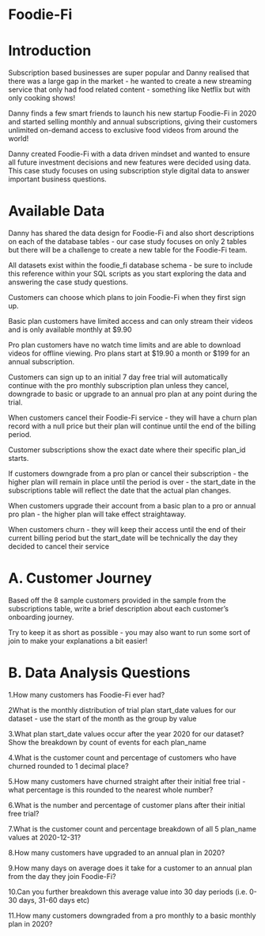 # Foodie-Fi

 # Introduction
Subscription based businesses are super popular and Danny realised that there was a large gap in the market - he wanted to create a new streaming service that only had food related content - something like Netflix but with only cooking shows!

Danny finds a few smart friends to launch his new startup Foodie-Fi in 2020 and started selling monthly and annual subscriptions, giving their customers unlimited on-demand access to exclusive food videos from around the world!

Danny created Foodie-Fi with a data driven mindset and wanted to ensure all future investment decisions and new features were decided using data. This case study focuses on using subscription style digital data to answer important business questions.

# Available Data
Danny has shared the data design for Foodie-Fi and also short descriptions on each of the database tables - our case study focuses on only 2 tables but there will be a challenge to create a new table for the Foodie-Fi team.

All datasets exist within the foodie_fi database schema - be sure to include this reference within your SQL scripts as you start exploring the data and answering the case study questions.

Customers can choose which plans to join Foodie-Fi when they first sign up.

Basic plan customers have limited access and can only stream their videos and is only available monthly at $9.90

Pro plan customers have no watch time limits and are able to download videos for offline viewing. Pro plans start at $19.90 a month or $199 for an annual subscription.

Customers can sign up to an initial 7 day free trial will automatically continue with the pro monthly subscription plan unless they cancel, downgrade to basic or upgrade to an annual pro plan at any point during the trial.

When customers cancel their Foodie-Fi service - they will have a churn plan record with a null price but their plan will continue until the end of the billing period.

Customer subscriptions show the exact date where their specific plan_id starts.

If customers downgrade from a pro plan or cancel their subscription - the higher plan will remain in place until the period is over - the start_date in the subscriptions table will reflect the date that the actual plan changes.

When customers upgrade their account from a basic plan to a pro or annual pro plan - the higher plan will take effect straightaway.

When customers churn - they will keep their access until the end of their current billing period but the start_date will be technically the day they decided to cancel their service

# A. Customer Journey
Based off the 8 sample customers provided in the sample from the subscriptions table, write a brief description about each customer’s onboarding journey.

Try to keep it as short as possible - you may also want to run some sort of join to make your explanations a bit easier!


# B. Data Analysis Questions
1.How many customers has Foodie-Fi ever had?

2What is the monthly distribution of trial plan start_date values for our dataset - use the start of the month as the group by value

3.What plan start_date values occur after the year 2020 for our dataset? Show the breakdown by count of events for each plan_name

4.What is the customer count and percentage of customers who have churned rounded to 1 decimal place?

5.How many customers have churned straight after their initial free trial - what percentage is this rounded to the nearest whole number?

6.What is the number and percentage of customer plans after their initial free trial?

7.What is the customer count and percentage breakdown of all 5 plan_name values at 2020-12-31?

8.How many customers have upgraded to an annual plan in 2020?

9.How many days on average does it take for a customer to an annual plan from the day they join Foodie-Fi?

10.Can you further breakdown this average value into 30 day periods (i.e. 0-30 days, 31-60 days etc)

11.How many customers downgraded from a pro monthly to a basic monthly plan in 2020?
